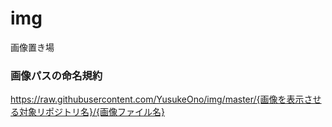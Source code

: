 # img
画像置き場

### 画像パスの命名規約
https://raw.githubusercontent.com/YusukeOno/img/master/{画像を表示させる対象リポジトリ名}/{画像ファイル名}
